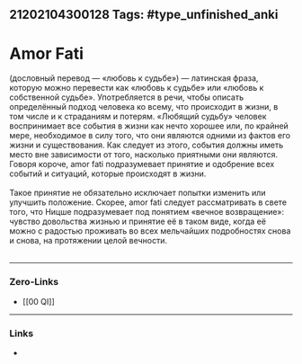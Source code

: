 21202104300128
Tags: #type_unfinished_anki
---
# Amor Fati

(дословный перевод ― «любовь к судьбе») ― латинская фраза, которую можно перевести как «любовь к судьбе» или «любовь к собственной судьбе». Употребляется в речи, чтобы описать определённый подход человека ко всему, что происходит в жизни, в том числе и к страданиям и потерям. «Любящий судьбу» человек воспринимает все события в жизни как нечто хорошее или, по крайней мере, необходимое в силу того, что они являются одними из фактов его жизни и существования. Как следует из этого, события должны иметь место вне зависимости от того, насколько приятными они являются. Говоря короче, amor fati подразумевает принятие и одобрение всех событий и ситуаций, которые происходят в жизни.<br><br>Такое принятие не обязательно исключает попытки изменить или улучшить положение. Скорее, amor fati следует рассматривать в свете того, что Ницше подразумевает под понятием «вечное возвращение»: чувство довольства жизнью и принятие её в таком виде, когда её можно с радостью проживать во всех мельчайших подробностях снова и снова, на протяжении целой вечности.<br><br>

---
### Zero-Links
- [[00 QI]]
---
### Links
-